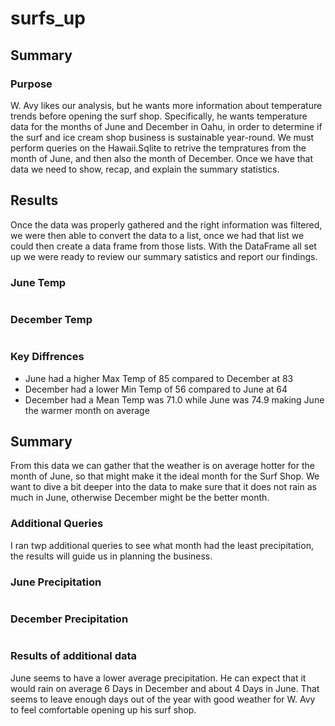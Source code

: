 # surfs_up

## Summary 
### Purpose 
W. Avy likes our analysis, but he wants more information about temperature trends before opening the surf shop. Specifically, he wants temperature data for the months of June and December in Oahu, in order to determine if the surf and ice cream shop business is sustainable year-round. We must perform queries on the Hawaii.Sqlite to retrive the tempratures from the month of June, and then also the month of December. Once we have that data we need to show, recap, and explain the summary statistics. 

## Results
Once the data was properly gathered and the right information was filtered, we were then able to convert the data to a list, once we had that list we could then create a data frame from those lists. With the DataFrame all set up we were ready to review our summary satistics and report our findings. 

### June Temp
![]()

### December Temp
![]()

### Key Diffrences 
- June had a higher Max Temp of 85 compared to December at 83
- December had a lower Min Temp of 56 compared to June at 64
- December had a Mean Temp was 71.0 while June was 74.9 making June the warmer month on average

## Summary
From this data we can gather that the weather is on average hotter for the month of June, so that might make it the ideal month for the Surf Shop. We want to dive a bit deeper into the data to make sure that it does not rain as much in June, otherwise December might be the better month. 

### Additional Queries
I ran twp additional queries to see what month had the least precipitation, the results will guide us in planning the business. 

### June Precipitation 
![]()
### December Precipitation 
![]()

### Results of additional data

June seems to have a lower average precipitation. He can expect that it would rain on average 6 Days in December and about 4 Days in June. That seems to leave enough days out of the year with good weather for W. Avy to feel comfortable opening up his surf shop. 
